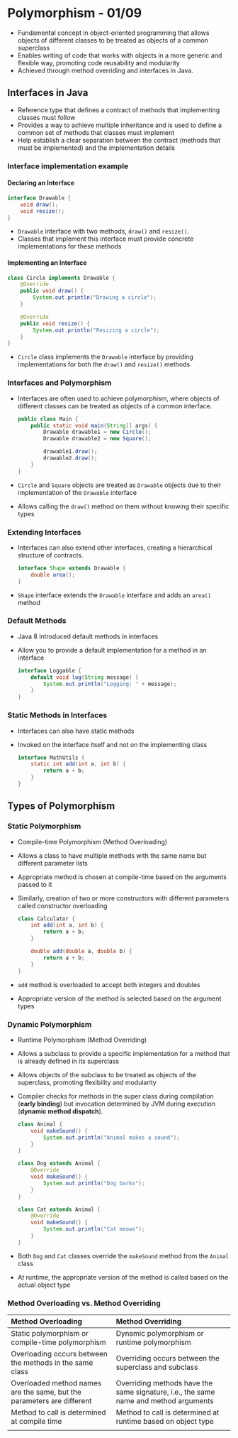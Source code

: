 # Polymorphism - 01/09

- Fundamental concept in object-oriented programming that allows objects of different classes to be treated as objects of a common superclass
- Enables writing of code that works with objects in a more generic and flexible way, promoting code reusability and modularity
- Achieved through method overriding and interfaces in Java.

## Interfaces in Java

- Reference type that defines a contract of methods that implementing classes must follow
- Provides a way to achieve multiple inheritance and is used to define a common set of methods that classes must implement
- Help establish a clear separation between the contract (methods that must be implemented) and the implementation details

### Interface implementation example

#### Declaring an Interface

```java
interface Drawable {
    void draw();
    void resize();
}
```

- `Drawable` interface with two methods, `draw()` and `resize()`.
- Classes that implement this interface must provide concrete implementations for these methods

#### Implementing an Interface

```java
class Circle implements Drawable {
    @Override
    public void draw() {
        System.out.println("Drawing a circle");
    }

    @Override
    public void resize() {
        System.out.println("Resizing a circle");
    }
}
```

- `Circle` class implements the `Drawable` interface by providing implementations for both the `draw()` and `resize()` methods

### Interfaces and Polymorphism

- Interfaces are often used to achieve polymorphism, where objects of different classes can be treated as objects of a common interface.

    ```java
    public class Main {
        public static void main(String[] args) {
            Drawable drawable1 = new Circle();
            Drawable drawable2 = new Square();

            drawable1.draw();
            drawable2.draw();
        }
    }
    ```

- `Circle` and `Square` objects are treated as `Drawable` objects due to their implementation of the `Drawable` interface
- Allows calling the `draw()` method on them without knowing their specific types

### Extending Interfaces

- Interfaces can also extend other interfaces, creating a hierarchical structure of contracts.

    ```java
    interface Shape extends Drawable {
        double area();
    }
    ```

- `Shape` interface extends the `Drawable` interface and adds an `area()` method

### Default Methods

- Java 8 introduced default methods in interfaces
- Allow you to provide a default implementation for a method in an interface

    ```java
    interface Loggable {
        default void log(String message) {
            System.out.println("Logging: " + message);
        }
    }
    ```

### Static Methods in Interfaces

- Interfaces can also have static methods
- Invoked on the interface itself and not on the implementing class

    ```java
    interface MathUtils {
        static int add(int a, int b) {
            return a + b;
        }
    }
    ```

## Types of Polymorphism

### Static Polymorphism

- Compile-time Polymorphism (Method Overloading)
- Allows a class to have multiple methods with the same name but different parameter lists
- Appropriate method is chosen at compile-time based on the arguments passed to it
- Similarly, creation of two or more constructors with different parameters called constructor overloading

    ```java
    class Calculator {
        int add(int a, int b) {
            return a + b;
        }

        double add(double a, double b) {
            return a + b;
        }
    }
    ```

- `add` method is overloaded to accept both integers and doubles
- Appropriate version of the method is selected based on the argument types

### Dynamic Polymorphism

- Runtime Polymorphism (Method Overriding)
- Allows a subclass to provide a specific implementation for a method that is already defined in its superclass
- Allows objects of the subclass to be treated as objects of the superclass, promoting flexibility and modularity
- Compiler checks for methods in the super class during compilation (**early binding**) but invocation determined by JVM during execution (**dynamic method dispatch**).

    ```java
    class Animal {
        void makeSound() {
            System.out.println("Animal makes a sound");
        }
    }

    class Dog extends Animal {
        @Override
        void makeSound() {
            System.out.println("Dog barks");
        }
    }

    class Cat extends Animal {
        @Override
        void makeSound() {
            System.out.println("Cat meows");
        }
    }
    ```

- Both `Dog` and `Cat` classes override the `makeSound` method from the `Animal` class
- At runtime, the appropriate version of the method is called based on the actual object type

### Method Overloading vs. Method Overriding

|Method Overloading|Method Overriding|
|:---|:---|
|Static polymorphism or compile-time polymorphism|Dynamic polymorphism or runtime polymorphism|
|Overloading occurs between the methods in the same class|Overriding occurs between the superclass and subclass|
|Overloaded method names are the same, but the parameters are different|Overriding methods have the same signature, i.e., the same name and method arguments|
|Method to call is determined at compile time|Method to call is determined at runtime based on object type|
|||
